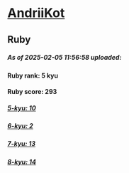 # [AndriiKot](https://www.codewars.com/users/AndriiKot) 
## Ruby

##### As of 2025-02-05 11:56:58 uploaded:

#### Ruby rank: 5 kyu

#### Ruby score: 293

##### [5-kyu: 10](https://github.com/AndriiKot/Ruby__CodeWars/tree/main/kyu-5)

##### [6-kyu: 2](https://github.com/AndriiKot/Ruby__CodeWars/tree/main/kyu-6)

##### [7-kyu: 13](https://github.com/AndriiKot/Ruby__CodeWars/tree/main/kyu-7)

##### [8-kyu: 14](https://github.com/AndriiKot/Ruby__CodeWars/tree/main/kyu-8)

